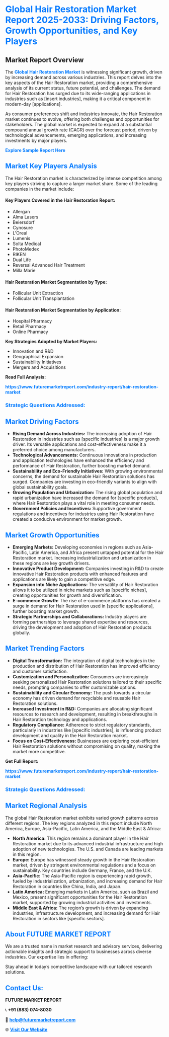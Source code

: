 <h1 style="color: #007BFF;">Global Hair Restoration Market Report 2025-2033: Driving Factors, Growth Opportunities, and Key Players</h1>

<section id="overview">
<h2>Market Report Overview</h2>
<p>The <a href="https://www.futuremarketreport.com/industry-report/hair-restoration-market" style="color: #007BFF; text-decoration: none;"><strong>Global Hair Restoration Market</strong></a> is witnessing significant growth, driven by increasing demand across various industries. This report delves into the key aspects of the Hair Restoration market, providing a comprehensive analysis of its current status, future potential, and challenges. The demand for Hair Restoration has surged due to its wide-ranging applications in industries such as [insert industries], making it a critical component in modern-day [applications].</p>
<p>As consumer preferences shift and industries innovate, the Hair Restoration market continues to evolve, offering both challenges and opportunities for stakeholders. The global market is expected to expand at a substantial compound annual growth rate (CAGR) over the forecast period, driven by technological advancements, emerging applications, and increasing investments by major players.</p>
</section>

<section id="overview">
<p><a href="https://www.futuremarketreport.com/request-sample/reportId=61777" style="color: #007BFF; text-decoration: none;"><strong>Explore Sample Report Here</strong></a></p>
</section>

<section id="key-players">
<h2 style="color: #007BFF;">Market Key Players Analysis</h2>
<p>The Hair Restoration market is characterized by intense competition among key players striving to capture a larger market share. Some of the leading companies in the market include:</p>
<h4>Key Players Covered in the Hair Restoration Report:</h4>
<ul><li>Allergan</li><li>Alma Lasers</li><li>Beiersdorf</li><li>Cynosure</li><li>L&#039;Oreal</li><li>Lumenis</li><li>Solta Medical</li><li>PhotoMedex</li><li>RIKEN</li><li>Dual Life</li><li>Reversal Advanced Hair Treatment</li><li>Milla Marie</li></ul>
<h4>Hair Restoration Market Segmentation by Type:</h4>
<ul><li>Follicular Unit Extraction</li><li>Follicular Unit Transplantation</li></ul>

<h4>Hair Restoration Market Segmentation by Application:</h4>
<ul><li>Hospital Pharmacy</li><li>Retail Pharmacy</li><li>Online Pharmacy</li></ul>
<p><strong>Key Strategies Adopted by Market Players:</strong></p>
<ul>
<li>Innovation and R&D</li>
<li>Geographical Expansion</li>
<li>Sustainability Initiatives</li>
<li>Mergers and Acquisitions</li>
</ul>
</section>

<section>
<p><strong>Read Full Analysis: </strong></p><a href="https://www.futuremarketreport.com/industry-report/hair-restoration-market" style="color: #007BFF; text-decoration: none;"><strong>https://www.futuremarketreport.com/industry-report/hair-restoration-market</strong></a>
<h3 style="color: #007BFF;">Strategic Questions Addressed:</h3>
</section>

<section id="driving-factors">
<h2 style="color: #007BFF;">Market Driving Factors</h2>
<ul>
<li><strong>Rising Demand Across Industries:</strong> The increasing adoption of Hair Restoration in industries such as [specific industries] is a major growth driver. Its versatile applications and cost-effectiveness make it a preferred choice among manufacturers.</li>
<li><strong>Technological Advancements:</strong> Continuous innovations in production and application technologies have enhanced the efficiency and performance of Hair Restoration, further boosting market demand.</li>
<li><strong>Sustainability and Eco-Friendly Initiatives:</strong> With growing environmental concerns, the demand for sustainable Hair Restoration solutions has surged. Companies are investing in eco-friendly variants to align with global sustainability goals.</li>
<li><strong>Growing Population and Urbanization:</strong> The rising global population and rapid urbanization have increased the demand for [specific products], where Hair Restoration plays a vital role in meeting consumer needs.</li>
<li><strong>Government Policies and Incentives:</strong> Supportive government regulations and incentives for industries using Hair Restoration have created a conducive environment for market growth.</li>
</ul>
</section>

<section id="growth-opportunities">
<h2 style="color: #007BFF;">Market Growth Opportunities</h2>
<ul>
<li><strong>Emerging Markets:</strong> Developing economies in regions such as Asia-Pacific, Latin America, and Africa present untapped potential for the Hair Restoration market. Increasing industrialization and urbanization in these regions are key growth drivers.</li>
<li><strong>Innovative Product Development:</strong> Companies investing in R&D to create innovative Hair Restoration products with enhanced features and applications are likely to gain a competitive edge.</li>
<li><strong>Expansion into Niche Applications:</strong> The versatility of Hair Restoration allows it to be utilized in niche markets such as [specific niches], creating opportunities for growth and diversification.</li>
<li><strong>E-commerce Growth:</strong> The rise of e-commerce platforms has created a surge in demand for Hair Restoration used in [specific applications], further boosting market growth.</li>
<li><strong>Strategic Partnerships and Collaborations:</strong> Industry players are forming partnerships to leverage shared expertise and resources, driving the development and adoption of Hair Restoration products globally.</li>
</ul>
</section>

<section id="trending-factors">
<h2 style="color: #007BFF;">Market Trending Factors</h2>
<ul>
<li><strong>Digital Transformation:</strong> The integration of digital technologies in the production and distribution of Hair Restoration has improved efficiency and customer satisfaction.</li>
<li><strong>Customization and Personalization:</strong> Consumers are increasingly seeking personalized Hair Restoration solutions tailored to their specific needs, prompting companies to offer customizable options.</li>
<li><strong>Sustainability and Circular Economy:</strong> The push towards a circular economy has driven demand for recyclable and reusable Hair Restoration solutions.</li>
<li><strong>Increased Investment in R&D:</strong> Companies are allocating significant resources to research and development, resulting in breakthroughs in Hair Restoration technology and applications.</li>
<li><strong>Regulatory Compliance:</strong> Adherence to strict regulatory standards, particularly in industries like [specific industries], is influencing product development and quality in the Hair Restoration market.</li>
<li><strong>Focus on Cost-Effectiveness:</strong> Businesses are exploring cost-efficient Hair Restoration solutions without compromising on quality, making the market more competitive.</li>
</ul>
</section>

<section>
<p><strong>Get Full Report: </strong></p><a href="https://www.futuremarketreport.com/industry-report/hair-restoration-market" style="color: #007BFF; text-decoration: none;"><strong>https://www.futuremarketreport.com/industry-report/hair-restoration-market</strong></a>
<h3 style="color: #007BFF;">Strategic Questions Addressed:</h3>
</section>


<section id="regional-analysis">
<h2 style="color: #007BFF;">Market Regional Analysis</h2>
<p>The global Hair Restoration market exhibits varied growth patterns across different regions. The key regions analyzed in this report include North America, Europe, Asia-Pacific, Latin America, and the Middle East & Africa:</p>
<ul>
<li><strong>North America:</strong> This region remains a dominant player in the Hair Restoration market due to its advanced industrial infrastructure and high adoption of new technologies. The U.S. and Canada are leading markets in this region.</li>
<li><strong>Europe:</strong> Europe has witnessed steady growth in the Hair Restoration market, driven by stringent environmental regulations and a focus on sustainability. Key countries include Germany, France, and the U.K.</li>
<li><strong>Asia-Pacific:</strong> The Asia-Pacific region is experiencing rapid growth, fueled by industrialization, urbanization, and increasing demand for Hair Restoration in countries like China, India, and Japan.</li>
<li><strong>Latin America:</strong> Emerging markets in Latin America, such as Brazil and Mexico, present significant opportunities for the Hair Restoration market, supported by growing industrial activities and investments.</li>
<li><strong>Middle East & Africa:</strong> The region’s growth is driven by expanding industries, infrastructure development, and increasing demand for Hair Restoration in sectors like [specific sectors].</li>
</ul>
</section>

<footer>
<h2 style="color: #007BFF;">About FUTURE MARKET REPORT</h2>
<p>We are a trusted name in market research and advisory services, delivering actionable insights and strategic support to businesses across diverse industries. Our expertise lies in offering:</p>

<p>Stay ahead in today’s competitive landscape with our tailored research solutions.</p>

<h2 style="color: #007BFF;">Contact Us:</h2>
<p><strong>FUTURE MARKET REPORT</strong></p>
<p>📞 <strong>+91 (883) 074-8030</strong></p>
<p>📧 <strong><a href="mailto:help@futuremarketreport.com" style="color: #007BFF;">help@futuremarketreport.com</a></strong></p>
<p>🌐 <strong><a href="https://www.futuremarketreport.com/" style="color: #007BFF;">Visit Our Website</a></strong></p>
</footer>
